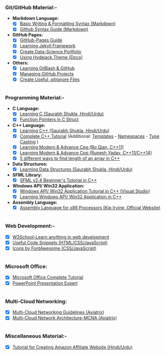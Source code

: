 ### Git/GitHub Material:-
- **Markdown Language:**
    - [x] [Basic Writing & Formatting Syntax (Markdown)](https://docs.github.com/en/enterprise/2.18/user/github/writing-on-github/basic-writing-and-formatting-syntax)
    - [x] [Github Syntax Guide (Markdown)](https://guides.github.com/features/mastering-markdown)
- **GitHub Pages:**
    - [x] [GitHub-Pages Guide](https://docs.github.com/en/github/working-with-github-pages)
    - [x] [Learning Jekyll Framework](https://jekyllrb.com/docs)
    - [x] [Create Data-Science Portfolio](https://www.dataoptimal.com/github-data-science-portfolio)
    - [x] [Using Hydejack Theme (Docs)](https://hydejack.com/docs/)
- **Others:**
    - [x] [Learning GitBash & GitHub](https://www.youtube.com/playlist?list=PL6gx4Cwl9DGAKWClAD_iKpNC0bGHxGhcx)
    - [x] [Managing GitHub Projects](https://youtu.be/ff5cBkPg-bQ)
    - [x] [Create Useful .gitignore Files](https://www.toptal.com/developers/gitignore)
#
### Programming Material:-
- **C Language:**
    - [X] [Learning C (Saurabh Shukla, Hindi/Urdu)](https://www.youtube.com/user/saurabhexponent1/playlists?view=50&sort=dd&shelf_id=2)
    - [x] [Function Pointers in C Struct](https://www.codeproject.com/Tips/800474/Function-Pointer-in-C-Struct)
- **C++ Language:**
    - [X] [Learning C++ (Saurabh Shukla, Hindi/Urdu)](https://www.youtube.com/channel/UCD-scAE4ju78dld1kpcsQfQ/playlists)
    - [X] [Complete C++ Tutorial](http://www.cplusplus.com/doc/tutorial) (Additional: [Templates](http://www.cplusplus.com/doc/oldtutorial/templates) - [Namespaces](http://www.cplusplus.com/doc/oldtutorial/namespaces) - [Type Casting](http://www.cplusplus.com/doc/oldtutorial/typecasting) )
    - [x] [Learning Modern & Advance Cpp (Bo Qian, C++11)](https://www.youtube.com/user/BoQianTheProgrammer/playlists)
    - [x] [Learning Modern & Advance Cpp (Rupesh Yadav, C++11/C++14)](https://www.youtube.com/c/CppNuts/playlists)
    - [x] [5 different ways to find length of an array in C++](https://www.techiedelight.com/find-lt)
- **Data Structures:**
    - [X] [Learning Data Structures (Saurabh Shukla, Hindi/Urdu)](https://www.youtube.com/channel/UCu4ztYtW-Bg1KIfcLAULtVQ/playlists)
- **SFML Library:**
  - [x] [SFML v2.4 Beginner's Tutorial in C++](https://www.youtube.com/playlist?list=PL21OsoBLPpMOO6zyVlxZ4S4hwkY_SLRW9)
- **Windows API/ Win32 Application:**
  - [x] [Windows API/ Win32 Application Tutorial in C++ (Visual Studio)](https://www.xoax.net/cpp/crs/win32/index.php)
  - [x] [Learning Windows API/ Win32 Application in C++](https://www.youtube.com/playlist?list=PLWzp0Bbyy_3i750dsUj7yq4JrPOIUR_NK)
- **Assembly Language:**
  - [x] [Assembly Language for x86 Processors (Kip Irvine, Official Website)](http://www.asmirvine.com)  
#
### Web Development:-
- [x] [W3School-Learn anything in web development](https://www.w3schools.com)
- [x] [Useful Code Snippets (HTML/CSS/JavaScript)](https://www.w3schools.com/howto/default.asp)
- [x] [Icons by FontAwesome (CSS/JavaScript)](https://fontawesome.com/v4.7.0/icons)
#
### Microsoft Office:
- [x] [Microsoft Office Complete Tutorial](https://www.youtube.com/c/KevinStratvert/playlists?view=50&flow=grid&shelf_id=15)
- [x] [PowerPoint Presentation Expert](https://www.youtube.com/channel/UCaEPKLsvtAZBtGtG5ZKwVWg)
#
### Multi-Cloud Networking:
- [x] [Multi-Cloud Networking Guidelines (Aviatrix)](https://community.aviatrix.com/t/y4hh4ml/ace-associate-self-paced-learning-guidelines)
- [x] [Multi-Cloud Network Architecture-MCNA (Aviatrix)](https://www.youtube.com/playlist?list=PLS_Z06KvSDsa_ZKIUwgiQb_mSGQNMfcnj)
#
### Miscellaneous Material:-
- [x] [Tutorial for Creating Amazon Affiliate Website (Hindi/Urdu)](https://www.youtube.com/playlist?list=PLNh2fM2PO719EXwlFxfAGzVw2cGEl3xoC)
